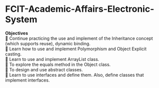# FCIT-Academic-Affairs-Electronic-System

<b>Objectives</b><br>
 Continue practicing the use and implement of the Inheritance concept (which supports reuse), dynamic binding.<br>
 Learn how to use and implement Polymorphism and Object Explicit casting.<br>
 Learn to use and implement ArrayList class.<br>
 To explore the equals method in the Object class.<br>
 To design and use abstract classes.<br>
 Learn to use interfaces and define them. Also, define classes that implement interfaces.<br>
